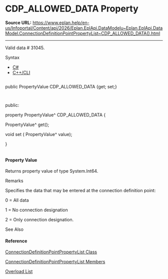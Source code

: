 # CDP_ALLOWED_DATA Property

**Source URL:** https://www.eplan.help/en-us/Infoportal/Content/api/2026/Eplan.EplApi.DataModelu~Eplan.EplApi.DataModel.ConnectionDefinitionPointPropertyList~CDP_ALLOWED_DATA().html

---

Valid data # 31045.

Syntax

- [C#](#i-syntax-CS)
- [C++/CLI](#i-syntax-CPP2005)

```
```
public PropertyValue CDP_ALLOWED_DATA {get; set;}
```
```

```
```
public:
property PropertyValue^ CDP_ALLOWED_DATA {
   PropertyValue^ get();
   void set (    PropertyValue^ value);
}
```
```

#### Property Value

Returns property value of type System.Int64.

Remarks

Specifies the data that may be entered at the connection definition point:

0 = All data

1 = No connection designation

2 = Only connection designation.



See Also

#### Reference

[ConnectionDefinitionPointPropertyList Class](Eplan.EplApi.DataModelu~Eplan.EplApi.DataModel.ConnectionDefinitionPointPropertyList.html)
  
[ConnectionDefinitionPointPropertyList Members](Eplan.EplApi.DataModelu~Eplan.EplApi.DataModel.ConnectionDefinitionPointPropertyList_members.html)
  
[Overload List](Eplan.EplApi.DataModelu~Eplan.EplApi.DataModel.ConnectionDefinitionPointPropertyList~CDP_ALLOWED_DATA.html)